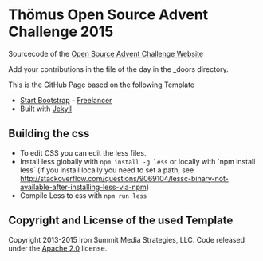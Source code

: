 # Thömus Open Source Advent Challenge 2015

Sourcecode of the [Open Source Advent Challenge Website](http://puzzle.github.io/opensource-advent-challenge-2015/)

Add your contributions in the file of the day in the _doors directory.

This is the GitHub Page based on the following Template 

* [Start Bootstrap](http://startbootstrap.com/) - [Freelancer](http://startbootstrap.com/template-overviews/freelancer/)
* Built with [Jekyll](https://jekyllrb.com/)

## Building the css

* To edit CSS you can edit the less files.
* Install less globally with `npm install -g less` or locally with `npm install less´ (if you install locally you need to set a path, see http://stackoverflow.com/questions/9069104/lessc-binary-not-available-after-installing-less-via-npm)
* Compile Less to css with `npm run less` 

## Copyright and License of the used Template

Copyright 2013-2015 Iron Summit Media Strategies, LLC. Code released under the [Apache 2.0](https://github.com/puzzle/opensource-advent-challenge-2015/blob/master/LICENSE) license.

